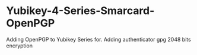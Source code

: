 # Yubikey-4-Series-Smarcard-OpenPGP
Adding OpenPGP to Yubikey Series for. Adding authenticator gpg  2048 bits encryption 
